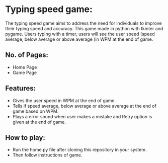 # Typing speed game:
The typing speed game aims to address the need for individuals to improve their typing speed and accuracy.
This game made in python with tkinter and pygame. 
Users typing with a timer, users will see the user speed (speed average, below average or above average )in WPM at the end of game.
## No. of Pages: 
* Home Page
* Game Page
## Features:
* Gives the user speed in WPM at the end of game.
* Tells if speed average, below average or above average at the end of game based on WPM.
* Plays a error sound when user makes a mistake and Retry option is given at the end of game.
## How to play:
* Run the home.py file after cloning this repository in your system.
* Then follow instructions of game. 